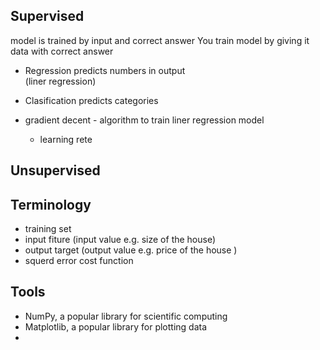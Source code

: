 ## Supervised 

model is trained by input and correct answer
You train model by giving it data with correct answer

- Regression
	predicts numbers in output  
	(liner regression)
- Clasification
	predicts categories 


 - gradient decent  - algorithm to train liner regression model
	- learning rete 

## Unsupervised



## Terminology
 - training set 
 - input fiture (input value e.g. size of the house)
 - output target (output value e.g. price of the house )
 - squerd error cost function  


## Tools 
-   NumPy, a popular library for scientific computing
-   Matplotlib, a popular library for plotting data
- 